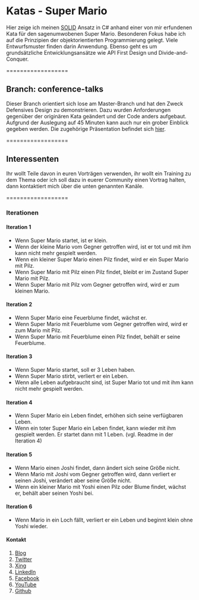 Katas - Super Mario
==================

Hier zeige ich meinen [SOLID](https://de.wikipedia.org/wiki/Prinzipien_objektorientierten_Designs) Ansatz in C# anhand einer von mir erfundenen Kata für den sagenumwobenen Super Mario.
Besonderen Fokus habe ich auf die Prinzipien der objektorientierten Programmierung gelegt. Viele Entwurfsmuster finden darin Anwendung.
Ebenso geht es um grundsätzliche Entwicklungsansätze wie API First Design und Divide-and-Conquer.

==================
## Branch: conference-talks
Dieser Branch orientiert sich lose am Master-Branch und hat den Zweck Defensives Design zu demonstrieren. Dazu wurden Anforderungen gegenüber der originären Kata geändert und der Code anders aufgebaut.
Aufgrund der Auslegung auf 45 Minuten kann auch nur ein grober Einblick gegeben werden.
Die zugehörige Präsentation befindet sich [hier](https://speakerdeck.com/uli_armbruster/defensives-design).

==================
## Interessenten
Ihr wollt Teile davon in euren Vorträgen verwenden, ihr wollt ein Training zu dem Thema oder ich soll dazu in euerer Community einen Vortrag halten, dann kontaktiert mich über die unten genannten Kanäle.

==================

### Iterationen

#### Iteration 1
-	Wenn Super Mario startet, ist er klein.
-	Wenn der kleine Mario vom Gegner getroffen wird, ist er tot und mit ihm kann nicht mehr gespielt werden.
-	Wenn ein kleiner Super Mario einen Pilz findet,  wird er ein Super Mario mit Pilz.
-	Wenn Super Mario mit Pilz einen Pilz findet, bleibt er im Zustand Super Mario mit Pilz.
-	Wenn Super Mario mit Pilz vom Gegner getroffen wird, wird er zum kleinen Mario.


#### Iteration 2
-	Wenn Super Mario eine Feuerblume findet, wächst er.
-	Wenn Super Mario mit Feuerblume vom Gegner getroffen wird, wird er zum Mario mit Pilz.
-	Wenn Super Mario mit Feuerblume einen Pilz findet, behält er seine Feuerblume.


#### Iteration 3
-	Wenn Super Mario startet, soll er 3 Leben haben.
-	Wenn Super Mario stirbt, verliert er ein Leben.
-	Wenn alle Leben aufgebraucht sind, ist Super Mario tot und mit ihm kann nicht mehr gespielt werden.


#### Iteration 4
-	Wenn Super Mario ein Leben findet, erhöhen sich seine verfügbaren Leben.
-	Wenn ein toter Super Mario ein Leben findet, kann wieder mit ihm gespielt werden. Er startet dann mit 1 Leben. (vgl. Readme in der Iteration 4)


#### Iteration 5
-	Wenn Mario einen Joshi findet, dann ändert sich seine Größe nicht.
-	Wenn Mario mit Joshi vom Gegner getroffen wird, dann verliert er seinen Joshi, verändert aber seine Größe nicht.
-	Wenn ein kleiner Mario mit Yoshi einen Pilz oder Blume findet, wächst er, behält aber seinen Yoshi bei.


#### Iteration 6
-	Wenn Mario in ein Loch fällt, verliert er ein Leben und beginnt klein ohne Yoshi wieder.


#### Kontakt
1. [Blog](https://e.co-IT.eu/uli-armbruster/blog)
2. [Twitter](https://e.co-IT.eu/uli-armbruster/twitter)
3. [Xing](https://e.co-IT.eu/uli-armbruster/xing)
4. [LinkedIn](https://e.co-IT.eu/uli-armbruster/xing)
5. [Facebook](https://e.co-IT.eu/uli-armbruster/facebook)
6. [YouTube](https://e.co-IT.eu/uli-armbruster/youtube)
7. [Github](https://e.co-IT.eu/uli-armbruster/github)